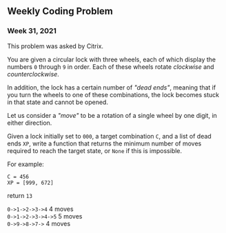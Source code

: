 ## Weekly Coding Problem

### Week 31, 2021

This problem was asked by Citrix.

You are given a circular lock with three wheels, each of which display the numbers `0` through `9` in order. Each of these wheels rotate _clockwise_ and _counterclockwise_.

In addition, the lock has a certain number of _"dead ends"_, meaning that if you turn the wheels to one of these combinations, the lock becomes stuck in that state and cannot be opened.

Let us consider a _"move"_ to be a rotation of a single wheel by one digit, in either direction. 

Given a lock initially set to `000`, a target combination `C`, and a list of dead ends `XP`, write a function that returns the minimum number of moves required to reach the target state, or `None` if this is impossible.

For example:
 
`C = 456`  
`XP = [999, 672]`

return `13`  

`0->1->2->3->4` 4 moves  
`0->1->2->3->4->5` 5 moves  
`0->9->8->7->` 4 moves

